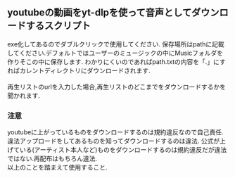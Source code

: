 ## youtubeの動画をyt-dlpを使って音声としてダウンロードするスクリプト
exe化してあるのでダブルクリックで使用してください. 
保存場所はpathに記載してください.デフォルトではユーザーのミュージックの中にMusicフォルダを作りそこの中に保存します.
わかりにくいのであればpath.txtの内容を「.」にすればカレントディレクトリにダウンロードされます. 
<br>
<br>
再生リストのurlを入力した場合,再生リストのどこまでをダウンロードするかを聞かれます. 

### 注意
youtubeに上がっているものをダウンロードするのは規約違反なので自己責任.  
違法アップロードをしてあるものを知ってダウンロードするのは違法. 
公式が上げている(アーティスト本人など)ものをダウンロードするのは規約違反だが違法ではない.再配布はもちろん違法.  
以上のことを踏まえて使用すること.  
